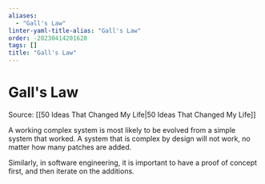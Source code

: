 ```yaml
---
aliases:
  - "Gall's Law"
linter-yaml-title-alias: "Gall's Law"
order: -20230414201628
tags: []
title: "Gall's Law"
---
```


# Gall's Law

Source: [[50 Ideas That Changed My Life|50 Ideas That Changed My Life]]

A working complex system is most likely to be evolved from a simple system that worked. A system that is complex by design will not work, no matter how many patches are added.

Similarly, in software engineering, it is important to have a proof of concept first, and then iterate on the additions.